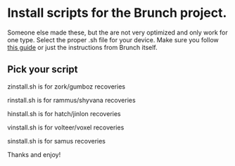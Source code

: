 # Install scripts for the Brunch project.

Someone else made these, but the are not very optimized and only work for one type. Select the proper .sh file for your device.
Make sure you follow [this guide]([https://pages.github.com/](https://beebom.com/how-install-chrome-os-on-pc/)https://beebom.com/how-install-chrome-os-on-pc/) or just the instructions from Brunch itself.

## Pick your script
zinstall.sh is for zork/gumboz recoveries

rinstall.sh is for rammus/shyvana recoveries

hinstall.sh is for hatch/jinlon recoveries

vinstall.sh is for volteer/voxel recoveries

sinstall.sh is for samus recoveries

Thanks and enjoy!
